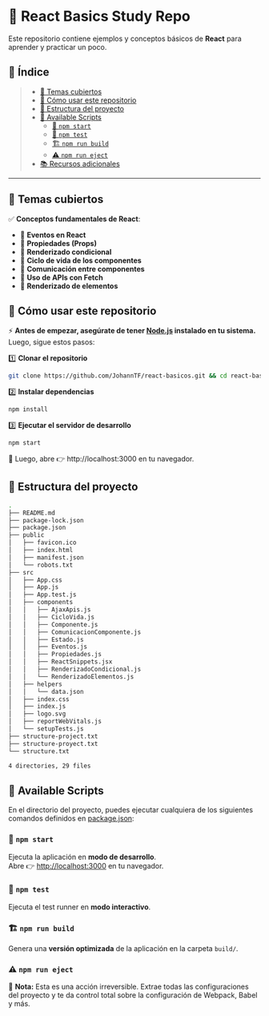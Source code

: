 # 📘 React Basics Study Repo

Este repositorio contiene ejemplos y conceptos básicos de **React** para aprender y practicar un poco.

## 📖 Índice
> - [📌 Temas cubiertos](#-temas-cubiertos)
> - [🚀 Cómo usar este repositorio](#-cómo-usar-este-repositorio)
> - [📂 Estructura del proyecto](#-estructura-del-proyecto)
> - [📜 Available Scripts](#-available-scripts)
>   - [🚀 `npm start`](#-npm-start)
>   - [🧪 `npm test`](#-npm-test)
>   - [🏗️ `npm run build`](#️-npm-run-build)
>   - [⚠️ `npm run eject`](#️-npm-run-eject)
> - [📚 Recursos adicionales](#-recursos-adicionales)

---

## 📌 Temas cubiertos
✅ **Conceptos fundamentales de React**:
- 🔹 **Eventos en React**  
- 🔹 **Propiedades (Props)**  
- 🔹 **Renderizado condicional**  
- 🔹 **Ciclo de vida de los componentes**  
- 🔹 **Comunicación entre componentes**  
- 🔹 **Uso de APIs con Fetch**
- 🔹 **Renderizado de elementos**

## 🚀 Cómo usar este repositorio
⚡ **Antes de empezar, asegúrate de tener [Node.js](https://nodejs.org/) instalado en tu sistema.**  
Luego, sigue estos pasos:

1️⃣ **Clonar el repositorio**
```bash
git clone https://github.com/JohannTF/react-basicos.git && cd react-basicos
```
2️⃣ **Instalar dependencias**
``` sh
npm install
```
3️⃣ **Ejecutar el servidor de desarrollo**
``` sh
npm start
```
📌 Luego, abre 👉 http://localhost:3000 en tu navegador.

## 📂 Estructura del proyecto
``` sh
.
├── README.md
├── package-lock.json
├── package.json
├── public
│   ├── favicon.ico
│   ├── index.html
│   ├── manifest.json
│   └── robots.txt
├── src
│   ├── App.css
│   ├── App.js
│   ├── App.test.js
│   ├── components
│   │   ├── AjaxApis.js
│   │   ├── CicloVida.js
│   │   ├── Componente.js
│   │   ├── ComunicacionComponente.js
│   │   ├── Estado.js
│   │   ├── Eventos.js
│   │   ├── Propiedades.js
│   │   ├── ReactSnippets.jsx
│   │   ├── RenderizadoCondicional.js
│   │   └── RenderizadoElementos.js
│   ├── helpers
│   │   └── data.json
│   ├── index.css
│   ├── index.js
│   ├── logo.svg
│   ├── reportWebVitals.js
│   └── setupTests.js
├── structure-project.txt
├── structure-proyect.txt
└── structure.txt

4 directories, 29 files
```

## 📜 Available Scripts
En el directorio del proyecto, puedes ejecutar cualquiera de los siguientes comandos definidos en [package.json](./package.json):

### 🚀 `npm start`
Ejecuta la aplicación en **modo de desarrollo**.  
Abre 👉 [http://localhost:3000](http://localhost:3000) en tu navegador.

### 🧪 `npm test`
Ejecuta el test runner en **modo interactivo**.

### 🏗️ `npm run build`
Genera una **versión optimizada** de la aplicación en la carpeta `build/`.

### ⚠️ `npm run eject`
🔴 **Nota:** Esta es una acción irreversible. Extrae todas las configuraciones del proyecto y te da control total sobre la configuración de Webpack, Babel y más.